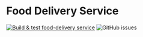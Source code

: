 # Food Delivery Service
[![Build & test food-delivery service](https://github.com/wkrzywiec/food-delivery-app/actions/workflows/gradle.yaml/badge.svg)](https://github.com/wkrzywiec/food-delivery-app/actions/workflows/gradle.yaml) ![GitHub issues](https://img.shields.io/github/issues/wkrzywiec/food-delivery-app)